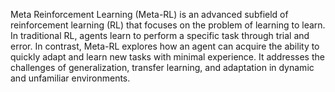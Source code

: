 Meta Reinforcement Learning (Meta-RL) is an advanced subfield of reinforcement learning (RL) that focuses on the problem of learning to learn. In traditional RL, agents learn to perform a specific task through trial and error. In contrast, Meta-RL explores how an agent can acquire the ability to quickly adapt and learn new tasks with minimal experience. It addresses the challenges of generalization, transfer learning, and adaptation in dynamic and unfamiliar environments. 